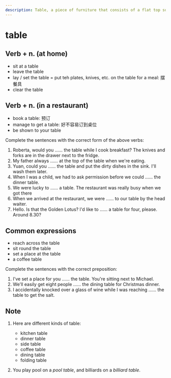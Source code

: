 ```yaml
---
description: Table, a piece of furniture that consists of a flat top supported by legs. (桌子，台子，茶几)
---
```


# table

## Verb + n. (at home)

- sit at a table
- leave the table
- lay / set the table = put teh plates, knives, etc. on the table for a meal: 摆餐具
- clear the table

## Verb + n. (in a restaurant)

- book a table: 预订
- manage to get a table: 好不容易订到桌位
- be shown to your table

Complete the sentences with the correct form of the above verbs:

1. Roberta, would you ...... the table while I cook breakfast? The knives and forks are in the drawer next to the fridge.
2. My father always ...... at the top of the table when we're eating.
3. Yuan, could you ...... the table and put the dirty dishes in the sink. I'll wash them later.
4. When I was a child, we had to ask permission before we could ...... the dinner table.
5. We were lucky to ...... a table. The restaurant was really busy when we got there
6. When we arrived at the restaurant, we were ...... to our table by the head waiter.
7. Hello. Is that the Golden Lotus? I'd like to ...... a table for four, please. Around 8.30?

## Common expressions

- reach across the table
- sit round the table
- set a place at the table
- a coffee table

Complete the sentences with the correct preposition:

1. I've set a place for you ...... the table. You're sitting next to Michael.
2. We'll easily get eight people ...... the dining table for Christmas dinner.
3. I accidentally knocked over a glass of wine while I was reaching ...... the table to get the salt.

## Note

1. Here are different kinds of table:

    - kitchen table
    - dinner table
    - side table
    - coffee table
    - dining table
    - folding table

2. You play pool on a *pool table*, and billiards on a *billiard table*.

